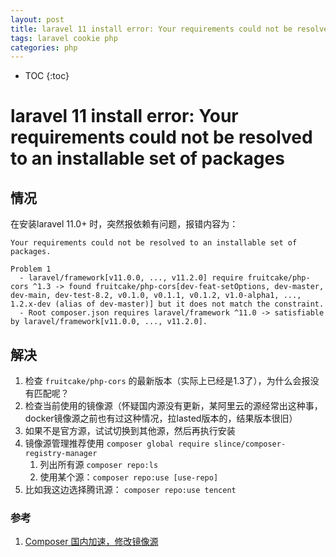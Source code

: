 ```yaml
---
layout: post
title: laravel 11 install error: Your requirements could not be resolved to an installable set of packages
tags: laravel cookie php
categories: php
---
```


* TOC
{:toc}

# laravel 11 install error: Your requirements could not be resolved to an installable set of packages

## 情况

在安装laravel 11.0+ 时，突然报依赖有问题，报错内容为：

```text
Your requirements could not be resolved to an installable set of packages.

Problem 1
  - laravel/framework[v11.0.0, ..., v11.2.0] require fruitcake/php-cors ^1.3 -> found fruitcake/php-cors[dev-feat-setOptions, dev-master, dev-main, dev-test-8.2, v0.1.0, v0.1.1, v0.1.2, v1.0-alpha1, ..., 1.2.x-dev (alias of dev-master)] but it does not match the constraint.
  - Root composer.json requires laravel/framework ^11.0 -> satisfiable by laravel/framework[v11.0.0, ..., v11.2.0].
```

## 解决

1. 检查 `fruitcake/php-cors` 的最新版本（实际上已经是1.3了），为什么会报没有匹配呢？
1. 检查当前使用的镜像源（怀疑国内源没有更新，某阿里云的源经常出这种事，docker镜像源之前也有过这种情况，拉lasted版本的，结果版本很旧）
1. 如果不是官方源，试试切换到其他源，然后再执行安装
1. 镜像源管理推荐使用 `composer global require slince/composer-registry-manager`
    1. 列出所有源 `composer repo:ls`
    1. 使用某个源：`composer repo:use [use-repo]`
1. 比如我这边选择腾讯源： `composer repo:use tencent`

### 参考

1. [Composer 国内加速，修改镜像源](https://learnku.com/articles/15977/composer-accelerate-and-modify-mirror-source-in-china)